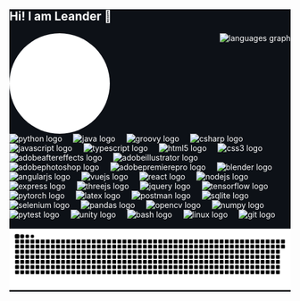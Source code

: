 <div style="background: #0d1117; color: white;">
<h2 align="left">Hi! I am Leander 👾</h2>

<img align="left" height="180" src="https://raw.githubusercontent.com/LeanderWernst/LeanderWernst/refs/heads/main/assets/ascii.svg" style="border-radius: 50%;"  />

<div align="right">
  <img src="https://github-readme-stats.vercel.app/api/top-langs?username=LeanderWernst&locale=en&hide_title=false&layout=compact&card_width=320&langs_count=5&theme=dracula&hide_border=false" height="150" alt="languages graph"  />
</div>

<br clear="both">

<div align="left">
  <img src="https://skillicons.dev/icons?i=py" height="40" alt="python logo"  />
  <img width="12" />
  <img src="https://skillicons.dev/icons?i=java" height="40" alt="java logo"  />
  <img width="12" />
  <img src="https://cdn.jsdelivr.net/gh/devicons/devicon/icons/groovy/groovy-original.svg" height="40" alt="groovy logo"  />
  <img width="12" />
  <img src="https://skillicons.dev/icons?i=cs" height="40" alt="csharp logo"  />
  <img width="12" />
  <img src="https://skillicons.dev/icons?i=js" height="40" alt="javascript logo"  />
  <img width="12" />
  <img src="https://skillicons.dev/icons?i=ts" height="40" alt="typescript logo"  />
  <img width="12" />
  <img src="https://skillicons.dev/icons?i=html" height="40" alt="html5 logo"  />
  <img width="12" />
  <img src="https://skillicons.dev/icons?i=css" height="40" alt="css3 logo"  />
  <img width="12" />
  <img src="https://skillicons.dev/icons?i=ae" height="40" alt="adobeaftereffects logo"  />
  <img width="12" />
  <img src="https://skillicons.dev/icons?i=ai" height="40" alt="adobeillustrator logo"  />
  <img width="12" />
  <img src="https://skillicons.dev/icons?i=ps" height="40" alt="adobephotoshop logo"  />
  <img width="12" />
  <img src="https://skillicons.dev/icons?i=pr" height="40" alt="adobepremierepro logo"  />
  <img width="12" />
  <img src="https://skillicons.dev/icons?i=blender" height="40" alt="blender logo"  />
  <img width="12" />
  <img src="https://skillicons.dev/icons?i=angular" height="40" alt="angularjs logo"  />
  <img width="12" />
  <img src="https://skillicons.dev/icons?i=vue" height="40" alt="vuejs logo"  />
  <img width="12" />
  <img src="https://cdn.jsdelivr.net/gh/devicons/devicon/icons/react/react-original.svg" height="40" alt="react logo"  />
  <img width="12" />
  <img src="https://skillicons.dev/icons?i=nodejs" height="40" alt="nodejs logo"  />
  <img width="12" />
  <img src="https://skillicons.dev/icons?i=express" height="40" alt="express logo"  />
  <img width="12" />
  <img src="https://skillicons.dev/icons?i=threejs" height="40" alt="threejs logo"  />
  <img width="12" />
  <img src="https://skillicons.dev/icons?i=jquery" height="40" alt="jquery logo"  />
  <img width="12" />
  <img src="https://skillicons.dev/icons?i=tensorflow" height="40" alt="tensorflow logo"  />
  <img width="12" />
  <img src="https://skillicons.dev/icons?i=pytorch" height="40" alt="pytorch logo"  />
  <img width="12" />
  <img src="https://skillicons.dev/icons?i=latex" height="40" alt="latex logo"  />
  <img width="12" />
  <img src="https://skillicons.dev/icons?i=postman" height="40" alt="postman logo"  />
  <img width="12" />
  <img src="https://skillicons.dev/icons?i=sqlite" height="40" alt="sqlite logo"  />
  <img width="12" />
  <img src="https://skillicons.dev/icons?i=selenium" height="40" alt="selenium logo"  />
  <img width="12" />
  <img src="https://cdn.jsdelivr.net/gh/devicons/devicon/icons/pandas/pandas-original.svg" height="40" alt="pandas logo"  />
  <img width="12" />
  <img src="https://cdn.jsdelivr.net/gh/devicons/devicon/icons/opencv/opencv-original.svg" height="40" alt="opencv logo"  />
  <img width="12" />
  <img src="https://cdn.jsdelivr.net/gh/devicons/devicon/icons/numpy/numpy-original.svg" height="40" alt="numpy logo"  />
  <img width="12" />
  <img src="https://cdn.simpleicons.org/pytest/0A9EDC" height="40" alt="pytest logo"  />
  <img width="12" />
  <img src="https://skillicons.dev/icons?i=unity" height="40" alt="unity logo"  />
  <img width="12" />
  <img src="https://skillicons.dev/icons?i=bash" height="40" alt="bash logo"  />
  <img width="12" />
  <img src="https://skillicons.dev/icons?i=linux" height="40" alt="linux logo"  />
  <img width="12" />
  <img src="https://skillicons.dev/icons?i=git" height="40" alt="git logo"  />
</div>

<br clear="both">

<img src="https://raw.githubusercontent.com/LeanderWernst/LeanderWernst/refs/heads/output/snake.svg" alt="Snake animation" />

</div>